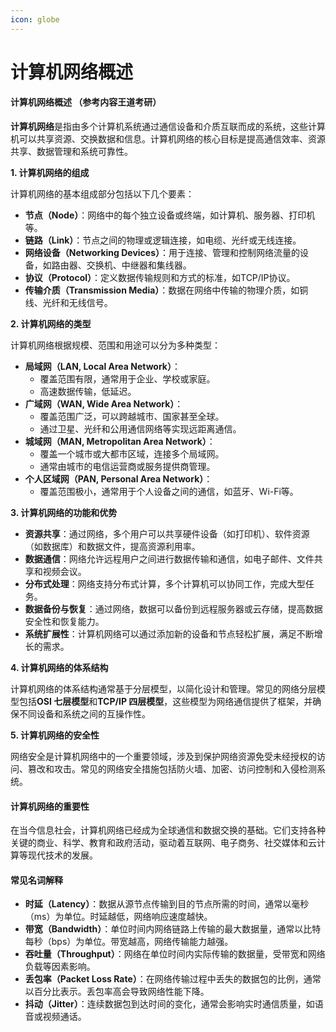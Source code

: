 ```yaml
---
icon: globe
---
```


# 计算机网络概述

#### 计算机网络概述 （参考内容王道考研）

**计算机网络**是指由多个计算机系统通过通信设备和介质互联而成的系统，这些计算机可以共享资源、交换数据和信息。计算机网络的核心目标是提高通信效率、资源共享、数据管理和系统可靠性。

**1. 计算机网络的组成**

计算机网络的基本组成部分包括以下几个要素：

* **节点（Node）**：网络中的每个独立设备或终端，如计算机、服务器、打印机等。
* **链路（Link）**：节点之间的物理或逻辑连接，如电缆、光纤或无线连接。
* **网络设备（Networking Devices）**：用于连接、管理和控制网络流量的设备，如路由器、交换机、中继器和集线器。
* **协议（Protocol）**：定义数据传输规则和方式的标准，如TCP/IP协议。
* **传输介质（Transmission Media）**：数据在网络中传输的物理介质，如铜线、光纤和无线信号。

**2. 计算机网络的类型**

计算机网络根据规模、范围和用途可以分为多种类型：

* **局域网（LAN, Local Area Network）**：
  * 覆盖范围有限，通常用于企业、学校或家庭。
  * 高速数据传输，低延迟。
* **广域网（WAN, Wide Area Network）**：
  * 覆盖范围广泛，可以跨越城市、国家甚至全球。
  * 通过卫星、光纤和公用通信网络等实现远距离通信。
* **城域网（MAN, Metropolitan Area Network）**：
  * 覆盖一个城市或大都市区域，连接多个局域网。
  * 通常由城市的电信运营商或服务提供商管理。
* **个人区域网（PAN, Personal Area Network）**：
  * 覆盖范围极小，通常用于个人设备之间的通信，如蓝牙、Wi-Fi等。

**3. 计算机网络的功能和优势**

* **资源共享**：通过网络，多个用户可以共享硬件设备（如打印机）、软件资源（如数据库）和数据文件，提高资源利用率。
* **数据通信**：网络允许远程用户之间进行数据传输和通信，如电子邮件、文件共享和视频会议。
* **分布式处理**：网络支持分布式计算，多个计算机可以协同工作，完成大型任务。
* **数据备份与恢复**：通过网络，数据可以备份到远程服务器或云存储，提高数据安全性和恢复能力。
* **系统扩展性**：计算机网络可以通过添加新的设备和节点轻松扩展，满足不断增长的需求。

**4. 计算机网络的体系结构**

计算机网络的体系结构通常基于分层模型，以简化设计和管理。常见的网络分层模型包括**OSI 七层模型**和**TCP/IP 四层模型**，这些模型为网络通信提供了框架，并确保不同设备和系统之间的互操作性。

**5. 计算机网络的安全性**

网络安全是计算机网络中的一个重要领域，涉及到保护网络资源免受未经授权的访问、篡改和攻击。常见的网络安全措施包括防火墙、加密、访问控制和入侵检测系统。

#### 计算机网络的重要性

在当今信息社会，计算机网络已经成为全球通信和数据交换的基础。它们支持各种关键的商业、科学、教育和政府活动，驱动着互联网、电子商务、社交媒体和云计算等现代技术的发展。

#### 常见名词解释

* **时延（Latency）**：数据从源节点传输到目的节点所需的时间，通常以毫秒（ms）为单位。时延越低，网络响应速度越快。
* **带宽（Bandwidth）**：单位时间内网络链路上传输的最大数据量，通常以比特每秒（bps）为单位。带宽越高，网络传输能力越强。
* **吞吐量（Throughput）**：网络在单位时间内实际传输的数据量，受带宽和网络负载等因素影响。
* **丢包率（Packet Loss Rate）**：在网络传输过程中丢失的数据包的比例，通常以百分比表示。丢包率高会导致网络性能下降。
* **抖动（Jitter）**：连续数据包到达时间的变化，通常会影响实时通信质量，如语音或视频通话。
